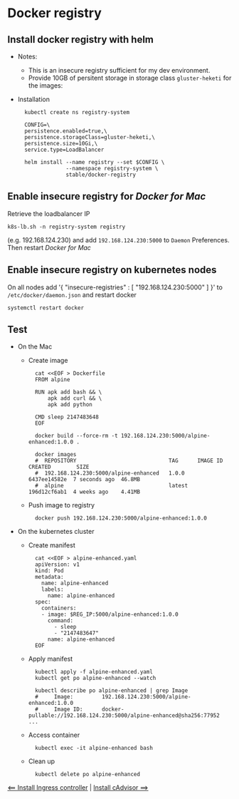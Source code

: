# Docker registry

## Install docker registry with helm

- Notes:
    - This is an insecure registry sufficient for my dev environment.
    - Provide 10GB of persitent storage in storage class `gluster-heketi` for the images:

- Installation

        kubectl create ns registry-system

        CONFIG=\
        persistence.enabled=true,\
        persistence.storageClass=gluster-heketi,\
        persistence.size=10Gi,\
        service.type=LoadBalancer

        helm install --name registry --set $CONFIG \
                     --namespace registry-system \
                     stable/docker-registry


## Enable insecure registry for *Docker for Mac*

Retrieve the loadbalancer IP 

    k8s-lb.sh -n registry-system registry

(e.g. 192.168.124.230) and add `192.168.124.230:5000` to `Daemon` Preferences. Then restart *Docker for Mac*


## Enable insecure registry on kubernetes nodes

On all nodes add '{ "insecure-registries" : [ "192.168.124.230:5000" ] }' to `/etc/docker/daemon.json` and restart docker 

    systemctl restart docker


## Test 

- On the Mac

    - Create image

            cat <<EOF > Dockerfile
            FROM alpine

            RUN apk add bash && \
                apk add curl && \
                apk add python

            CMD sleep 2147483648
            EOF

            docker build --force-rm -t 192.168.124.230:5000/alpine-enhanced:1.0.0 .

            docker images
            #  REPOSITORY                             TAG      IMAGE ID      CREATED        SIZE
            #  192.168.124.230:5000/alpine-enhanced   1.0.0    6437ee14582e  7 seconds ago  46.8MB
            #  alpine                                 latest   196d12cf6ab1  4 weeks ago    4.41MB

    - Push image to registry

            docker push 192.168.124.230:5000/alpine-enhanced:1.0.0

- On the kubernetes cluster

    - Create manifest

            cat <<EOF > alpine-enhanced.yaml
            apiVersion: v1
            kind: Pod
            metadata:
              name: alpine-enhanced
              labels:
                name: alpine-enhanced
            spec:
              containers:
              - image: $REG_IP:5000/alpine-enhanced:1.0.0
                command:
                  - sleep
                  - "2147483647"
                name: alpine-enhanced
            EOF

    - Apply manifest

            kubectl apply -f alpine-enhanced.yaml
            kubectl get po alpine-enhanced --watch

            kubectl describe po alpine-enhanced | grep Image
            #     Image:         192.168.124.230:5000/alpine-enhanced:1.0.0
            #     Image ID:      docker-pullable://192.168.124.230:5000/alpine-enhanced@sha256:77952 ...

    - Access container

            kubectl exec -it alpine-enhanced bash

    - Clean up

            kubectl delete po alpine-enhanced


[<== Install Ingress controller](./6_Install_Ingress_controller.md) | [Install cAdvisor ==>](./8_Install_cAdvisor.md)
